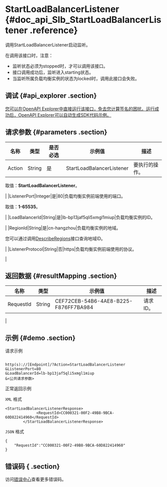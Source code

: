 # StartLoadBalancerListener {#doc_api_Slb_StartLoadBalancerListener .reference}

调用StartLoadBalancerListener启动监听。

在调用该接口时，注意：

-   监听状态必须为stopped时，才可以调用该接口。
-   接口调用成功后，监听进入starting状态。
-   当监听所属负载均衡实例的状态为locked时，调用此接口会失败。

## 调试 {#api_explorer .section}

[您可以在OpenAPI Explorer中直接运行该接口，免去您计算签名的困扰。运行成功后，OpenAPI Explorer可以自动生成SDK代码示例。](https://api.aliyun.com/#product=Slb&api=StartLoadBalancerListener&type=RPC&version=2014-05-15)

## 请求参数 {#parameters .section}

|名称|类型|是否必选|示例值|描述|
|--|--|----|---|--|
|Action|String|是|StartLoadBalancerListener|要执行的操作。

 取值：**StartLoadBalancerListener**。

 |
|ListenerPort|Integer|是|80|负载均衡实例前端使用的端口。

 取值：**1-65535**。

 |
|LoadBalancerId|String|是|lb-bp13jaf5qli5xmgl1miup|负载均衡实例的ID。

 |
|RegionId|String|是|cn-hangzhou|负载均衡实例的地域。

 您可以通过调用[DescribeRegions](~~27584~~)接口查询地域ID。

 |
|ListenerProtocol|String|否|https|负载均衡实例前端使用的协议。

 |

## 返回数据 {#resultMapping .section}

|名称|类型|示例值|描述|
|--|--|---|--|
|RequestId|String|CEF72CEB-54B6-4AE8-B225-F876FF7BA984|请求ID。

 |

## 示例 {#demo .section}

请求示例

``` {#request_demo}

http(s)://[Endpoint]/?Action=StartLoadBalancerListener
&ListenerPort=80
&LoadBalancerId=lb-bp13jaf5qli5xmgl1miup
&<公共请求参数>

```

正常返回示例

`XML` 格式

``` {#xml_return_success_demo}
<StartLoadBalancerListenerResponse>
			  <RequestId>CC000321-00F2-49B8-9BCA-60D822414960</RequestId>
		</StartLoadBalancerListenerResponse>
```

`JSON` 格式

``` {#json_return_success_demo}
{
	"RequestId":"CC000321-00F2-49B8-9BCA-60D822414960"
}
```

## 错误码 { .section}

访问[错误中心](https://error-center.alibabacloud.com/status/product/Slb)查看更多错误码。

